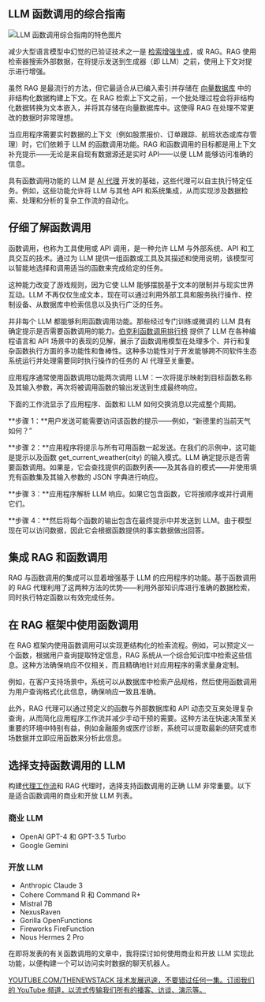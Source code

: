## LLM 函数调用的综合指南

![LLM 函数调用综合指南的特色图片](https://cdn.thenewstack.io/media/2024/05/0d3fe93b-allison-saeng-rv7vwjki4fg-unsplash-1024x768.jpg)

减少大型语言模型中幻觉的已验证技术之一是 [检索增强生成](https://thenewstack.io/retrieval-augmented-generation-for-llms/)，或 RAG。RAG 使用检索器搜索外部数据，在将提示发送到生成器（即 LLM）之前，使用上下文对提示进行增强。

虽然 RAG 是最流行的方法，但它最适合从已编入索引并存储在 [向量数据库](https://thenewstack.io/vector-databases-long-term-memory-for-artificial-intelligence/) 中的非结构化数据构建上下文。在 RAG 检索上下文之前，一个批处理过程会将非结构化数据转换为文本嵌入，并将其存储在向量数据库中。这使得 RAG 在处理不常更改的数据时非常理想。

当应用程序需要实时数据的上下文（例如股票报价、订单跟踪、航班状态或库存管理）时，它们依赖于 LLM 的函数调用功能。RAG 和函数调用的目标都是用上下文补充提示——无论是来自现有数据源还是实时 API——以便 LLM 能够访问准确的信息。

具有函数调用功能的 LLM 是 [AI 代理](https://thenewstack.io/top-5-ai-engineering-trends-of-2023/) 开发的基础，这些代理可以自主执行特定任务。例如，这些功能允许将 LLM 与其他 API 和系统集成，从而实现涉及数据检索、处理和分析的复杂工作流的自动化。

## 仔细了解函数调用

函数调用，也称为工具使用或 API 调用，是一种允许 LLM 与外部系统、API 和工具交互的技术。通过为 LLM 提供一组函数或工具及其描述和使用说明，该模型可以智能地选择和调用适当的函数来完成给定的任务。

这种能力改变了游戏规则，因为它使 LLM 能够摆脱基于文本的限制并与现实世界互动。LLM 不再仅仅生成文本，现在可以通过利用外部工具和服务执行操作、控制设备、从数据库中检索信息以及执行广泛的任务。

并非每个 LLM 都能够利用函数调用功能。那些经过专门训练或微调的 LLM 具有确定提示是否需要函数调用的能力。[伯克利函数调用排行榜](https://gorilla.cs.berkeley.edu/leaderboard.html) 提供了 LLM 在各种编程语言和 API 场景中的表现的见解，展示了函数调用模型在处理多个、并行和复杂函数执行方面的多功能性和鲁棒性。这种多功能性对于开发能够跨不同软件生态系统运行并处理需要同时执行操作的任务的 AI 代理至关重要。

应用程序通常使用函数调用功能两次调用 LLM：一次将提示映射到目标函数名称及其输入参数，再次将被调用函数的输出发送到生成最终响应。

下面的工作流显示了应用程序、函数和 LLM 如何交换消息以完成整个周期。

**步骤 1：**用户发送可能需要访问该函数的提示——例如，“新德里的当前天气如何？”

**步骤 2：**应用程序将提示与所有可用函数一起发送。在我们的示例中，这可能是提示以及函数 get_current_weather(city) 的输入模式。LLM 确定提示是否需要函数调用。如果是，它会查找提供的函数列表——及其各自的模式——并使用填充有函数集及其输入参数的 JSON 字典进行响应。

**步骤 3：**应用程序解析 LLM 响应。如果它包含函数，它将按顺序或并行调用它们。

**步骤 4：**然后将每个函数的输出包含在最终提示中并发送到 LLM。由于模型现在可以访问数据，因此它会根据函数提供的事实数据做出回答。

## 集成 RAG 和函数调用

RAG 与函数调用的集成可以显着增强基于 LLM 的应用程序的功能。基于函数调用的 RAG 代理利用了这两种方法的优势——利用外部知识库进行准确的数据检索，同时执行特定函数以有效完成任务。
## 在 RAG 框架中使用函数调用

在 RAG 框架内使用函数调用可以实现更结构化的检索流程。例如，可以预定义一个函数，根据用户查询提取特定信息，RAG 系统从一个综合知识库中检索这些信息。这种方法确保响应不仅相关，而且精确地针对应用程序的需求量身定制。

例如，在客户支持场景中，系统可以从数据库中检索产品规格，然后使用函数调用为用户查询格式化此信息，确保响应一致且准确。

此外，RAG 代理可以通过预定义的函数与外部数据库和 API 动态交互来处理复杂查询，从而简化应用程序工作流并减少手动干预的需要。这种方法在快速决策至关重要的环境中特别有益，例如金融服务或医疗诊断，系统可以提取最新的研究或市场数据并立即应用函数来分析此信息。

## 选择支持函数调用的 LLM

构建[代理工作流](https://www.quixl.ai/blog/the-integration-of-ai-agents-in-enterprise-systems-a-guide-to-agentic-workflows/)和 RAG 代理时，选择支持函数调用的正确 LLM 非常重要。以下是适合函数调用的商业和开放 LLM 列表。

### 商业 LLM

- OpenAI GPT-4 和 GPT-3.5 Turbo
- Google Gemini

### 开放 LLM

- Anthropic Claude 3
- Cohere Command R 和 Command R+
- Mistral 7B
- NexusRaven
- Gorilla OpenFunctions
- Fireworks FireFunction
- Nous Hermes 2 Pro

在即将发表的有关函数调用的文章中，我将探讨如何使用商业和开放 LLM 实现此功能，以便构建一个可以访问实时数据的聊天机器人。

[
YOUTUBE.COM/THENEWSTACK
技术发展迅速，不要错过任何一集。订阅我们的 YouTube 频道，以流式传输我们所有的播客、访谈、演示等。
](https://youtube.com/thenewstack?sub_confirmation=1)